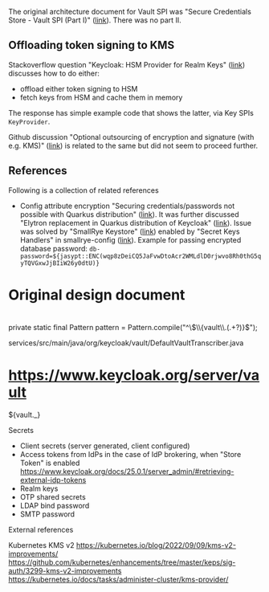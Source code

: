 

The original architecture document for Vault SPI was "Secure Credentials Store - Vault SPI (Part I)" ([link](https://github.com/keycloak/keycloak-community/blob/main/design/secure-credentials-store.md)).
There was no part II.


## Offloading token signing to KMS


Stackoverflow question "Keycloak: HSM Provider for Realm Keys" ([link](https://stackoverflow.com/questions/76929725/keycloak-hsm-provider-for-realm-keys)) discusses how to do either:

* offload either token signing to HSM
* fetch keys from HSM and cache them in memory

The response has simple example code that shows the latter, via Key SPIs `KeyProvider`.



Github discussion "Optional outsourcing of encryption and signature (with e.g. KMS)" ([link](https://github.com/keycloak/keycloak/discussions/22264)) is related to the same but did not seem to proceed further.









## References

Following is a collection of related references



* Config attribute encryption "Securing credentials/passwords not possible with Quarkus distribution" ([link](https://github.com/keycloak/keycloak/issues/11089)).
  It was further discussed "Elytron replacement in Quarkus distribution of Keycloak" ([link](https://github.com/keycloak/keycloak/discussions/19281)).
  Issue was solved by "SmallRye Keystore" ([link](https://github.com/keycloak/keycloak/pull/20375)) enabled by "Secret Keys Handlers" in smallrye-config ([link](https://github.com/smallrye/smallrye-config/pull/833)). Example for passing encrypted database password:
  `db-password=${jasypt::ENC(wqp8zDeiCQ5JaFvwDtoAcr2WMLdlD0rjwvo8Rh0thG5qyTQVGxwJjBIiW26y0dtU)}`






# Original design document
#
#


private static final Pattern pattern = Pattern.compile("^\\$\\{vault\\.(.+?)}$");

services/src/main/java/org/keycloak/vault/DefaultVaultTranscriber.java

# https://www.keycloak.org/server/vault
${vault.<realmname>_<secretname>}




Secrets

* Client secrets  (server generated, client configured)
* Access tokens from IdPs in the case of IdP brokering, when "Store Token" is enabled
  https://www.keycloak.org/docs/25.0.1/server_admin/#retrieving-external-idp-tokens
* Realm keys
* OTP shared secrets
* LDAP bind password
* SMTP password








External references

Kubernetes KMS v2
https://kubernetes.io/blog/2022/09/09/kms-v2-improvements/
https://github.com/kubernetes/enhancements/tree/master/keps/sig-auth/3299-kms-v2-improvements
https://kubernetes.io/docs/tasks/administer-cluster/kms-provider/
